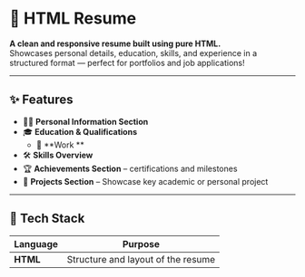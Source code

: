 # 📄 **HTML Resume**
**A clean and responsive resume built using pure HTML.**  
Showcases personal details, education, skills, and experience in a structured format — perfect for portfolios and job applications!

---

## ✨ **Features**
- 🧑‍💼 **Personal Information Section**
- 🎓 **Education & Qualifications**
  - 💼 **Work **
- 🛠️ **Skills Overview**
- 🏆 **Achievements Section** – certifications and milestones
- 📂 **Projects Section** – Showcase key academic or personal project
  

---

## 🧰 **Tech Stack**
| Language | Purpose |
|----------|---------|
| **HTML** | Structure and layout of the resume |


